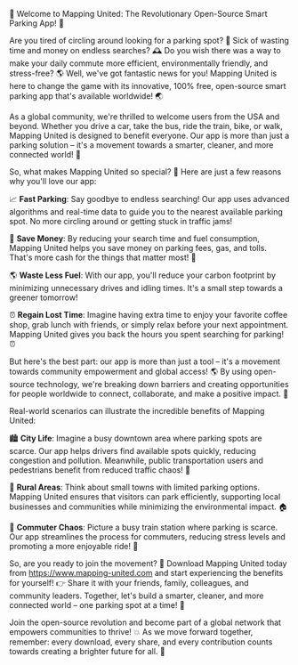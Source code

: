 🎉 Welcome to Mapping United: The Revolutionary Open-Source Smart Parking App! 🚀

Are you tired of circling around looking for a parking spot? 💸 Sick of wasting time and money on endless searches? 🕰️ Do you wish there was a way to make your daily commute more efficient, environmentally friendly, and stress-free? 🌎 Well, we've got fantastic news for you! Mapping United is here to change the game with its innovative, 100% free, open-source smart parking app that's available worldwide! 🌏

As a global community, we're thrilled to welcome users from the USA and beyond. Whether you drive a car, take the bus, ride the train, bike, or walk, Mapping United is designed to benefit everyone. Our app is more than just a parking solution – it's a movement towards a smarter, cleaner, and more connected world! 🌟

So, what makes Mapping United so special? 🔮 Here are just a few reasons why you'll love our app:

📈 **Fast Parking**: Say goodbye to endless searching! Our app uses advanced algorithms and real-time data to guide you to the nearest available parking spot. No more circling around or getting stuck in traffic jams!

💸 **Save Money**: By reducing your search time and fuel consumption, Mapping United helps you save money on parking fees, gas, and tolls. That's more cash for the things that matter most! 💸

🌎 **Waste Less Fuel**: With our app, you'll reduce your carbon footprint by minimizing unnecessary drives and idling times. It's a small step towards a greener tomorrow!

⏰ **Regain Lost Time**: Imagine having extra time to enjoy your favorite coffee shop, grab lunch with friends, or simply relax before your next appointment. Mapping United gives you back the hours you spent searching for parking! ⏰

But here's the best part: our app is more than just a tool – it's a movement towards community empowerment and global access! 🌎 By using open-source technology, we're breaking down barriers and creating opportunities for people worldwide to connect, collaborate, and make a positive impact. 💪

Real-world scenarios can illustrate the incredible benefits of Mapping United:

🏙️ **City Life**: Imagine a busy downtown area where parking spots are scarce. Our app helps drivers find available spots quickly, reducing congestion and pollution. Meanwhile, public transportation users and pedestrians benefit from reduced traffic chaos! 🚌

🌳 **Rural Areas**: Think about small towns with limited parking options. Mapping United ensures that visitors can park efficiently, supporting local businesses and communities while minimizing the environmental impact. 🏠

🚂 **Commuter Chaos**: Picture a busy train station where parking is scarce. Our app streamlines the process for commuters, reducing stress levels and promoting a more enjoyable ride! 🚂

So, are you ready to join the movement? 🌟 Download Mapping United today from https://www.mapping-united.com and start experiencing the benefits for yourself! 👉 Share it with your friends, family, colleagues, and community leaders. Together, let's build a smarter, cleaner, and more connected world – one parking spot at a time! 🚀

Join the open-source revolution and become part of a global network that empowers communities to thrive! 💥 As we move forward together, remember: every download, every share, and every contribution counts towards creating a brighter future for all. 🌈